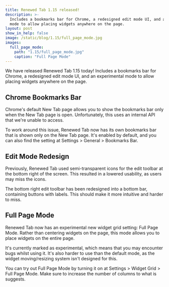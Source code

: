 ```yaml
---
title: Renewed Tab 1.15 released!
description: >-
  Includes a bookmarks bar for Chrome, a redesigned edit mode UI, and an experimental
  mode to allow placing widgets anywhere on the page.
layout: post
show_in_help: false
image: /static/blog/1.15/full_page_mode.jpg
images:
  full_page_mode:
    path: "1.15/full_page_mode.jpg"
    caption: "Full Page Mode"
---
```


We have released Renewed Tab 1.15 today! Includes a bookmarks bar for Chrome, a
redesigned edit mode UI, and an experimental mode to allow placing widgets
anywhere on the page.

<!-- more -->


## Chrome Bookmarks Bar

Chrome's default New Tab page allows you to show the bookmarks bar only when
the New Tab page is open. Unfortunately, this uses an internal API that we're
unable to access.

To work around this issue, Renewed Tab now has its own bookmarks bar that is
shown only on the New Tab page. It's enabled by default, and you can also find
the setting at Settings > General > Bookmarks Bar.


## Edit Mode Redesign

Previously, Renewed Tab used semi-transparent icons for the edit toolbar at the
bottom right of the screen. This resulted in a lowered usability, as users may
miss the icons.

The bottom right edit toolbar has been redesigned into a bottom bar, containing
buttons with labels. This should make it more intuitive and harder to miss.


## Full Page Mode

Renewed Tab now has an experimental new widget grid setting: Full Page Mode.
Rather than centering widgets on the page, this mode allows you to place
widgets on the entire page.

It's currently marked as experimental, which means that you may encounter
bugs whilst using it. It's also harder to use than the default mode, as the
widget moving/resizing system isn't designed for this.

You can try out Full Page Mode by turning it on at
Settings > Widget Grid > Full Page Mode. Make sure to increase the number of
columns to what is suggests.

